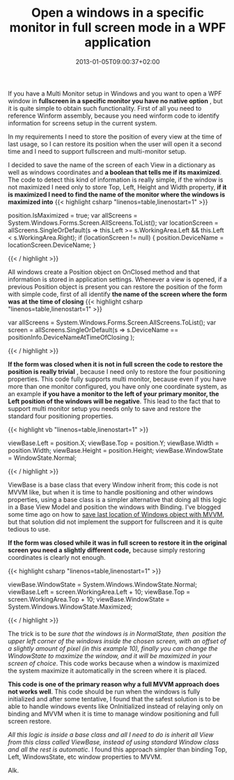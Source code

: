 ﻿---
title: "Open a windows in a specific monitor in full screen mode in a WPF application"
description: ""
date: 2013-01-05T09:00:37+02:00
draft: false
tags: [WPF]
categories: [WPF]
---
If you have a Multi Monitor setup in Windows and you want to open a WPF window in  **fullscreen in a specific monitor you have no native option** , but it is quite simple to obtain such functionality. First of all you need to reference Winform assembly, because you need winform code to identify information for screens setup in the current system.

In my requirements I need to store the position of every view at the time of last usage, so I can restore its position when the user will open it a second time and I need to support fullscreen and multi-monitor setup.

I decided to save the name of the screen of each View in a dictionary as well as windows coordinates and **a boolean that tells me if its maximized**. The code to detect this kind of information is really simple, if the window is not maximized I need only to store Top, Left, Height and Width property,  **if it is maximized I need to find the name of the monitor where the windows is maximized into** {{< highlight csharp "linenos=table,linenostart=1" >}}


position.IsMaximized = true;
var allScreens = System.Windows.Forms.Screen.AllScreens.ToList();
var locationScreen = allScreens.SingleOrDefault(s => this.Left >= s.WorkingArea.Left && this.Left < s.WorkingArea.Right);
if (locationScreen != null)
{
    position.DeviceName = locationScreen.DeviceName;
}

{{< / highlight >}}

All windows create a Position object on OnClosed method and that information is stored in application settings. Whenever a view is opened, if a previous Position object is present you can restore the position of the form with simple code, first of all identify  **the name of the screen where the form was at the time of closing** {{< highlight csharp "linenos=table,linenostart=1" >}}


var allScreens = System.Windows.Forms.Screen.AllScreens.ToList();
var screen = allScreens.SingleOrDefault(s => s.DeviceName == positionInfo.DeviceNameAtTimeOfClosing
);

{{< / highlight >}}

 **If the form was closed when it is not in full screen the code to restore the position is really trivial** , because I need only to restore the four positioning properties. This code fully supports multi monitor, because even if you have more than one monitor configured, you have only one coordinate system, as an example  **if you have a monitor to the left of your primary monitor, the Left position of the windows will be negative**. This lead to the fact that to support multi monitor setup you needs only to save and restore the standard four positioning properties.

{{< highlight vb "linenos=table,linenostart=1" >}}


viewBase.Left = position.X;
viewBase.Top = position.Y;
viewBase.Width = position.Width;
viewBase.Height = position.Height;
viewBase.WindowState = WindowState.Normal;

{{< / highlight >}}

ViewBase is a base class that every Window inherit from; this code is not MVVM like, but when it is time to handle positioning and other windows properties, using a base class is a simpler alternative that doing all this logic in a Base View Model and position the windows with Binding. I’ve blogged some time ago on how to [save last location of Windows object with MVVM](http://www.codewrecks.com/blog/index.php/2011/02/17/save-last-location-of-windows-with-mvvm/), but that solution did not implement the support for fullscreen and it is quite tedious to use.

 **If the form was closed while it was in full screen to restore it in the original screen you need a slightly different code,** because simply restoring coordinates is clearly not enough.

{{< highlight csharp "linenos=table,linenostart=1" >}}


viewBase.WindowState = System.Windows.WindowState.Normal;
viewBase.Left = screen.WorkingArea.Left + 10;
viewBase.Top = screen.WorkingArea.Top + 10;
viewBase.WindowState = System.Windows.WindowState.Maximized;

{{< / highlight >}}

The trick is to be *sure that the windows is in NormalState, then  position the upper left corner of the windows inside the chosen screen, with an offset of a slightly amount of pixel (in this example 10), finally you can change the WindowState to maximize the window, and it will be maximized in your screen of choice*. This code works because when a window is maximized the system maximize it automatically in the screen where it is placed.

 **This code is one of the primary reason why a full MVVM approach does not works well**. This code should be run when the windows is fully initialized and after some tentative, I found that the safest solution is to be able to handle windows events like OnInitialized instead of relaying only on binding and MVVM when it is time to manage window positioning and full screen restore.

*All this logic is inside a base class and all I need to do is inherit all View from this class called ViewBase, instead of using standard Window class and all the rest is automatic*. I found this approach simpler than binding Top, Left, WindowsState, etc window properties to MVVM.

Alk.
